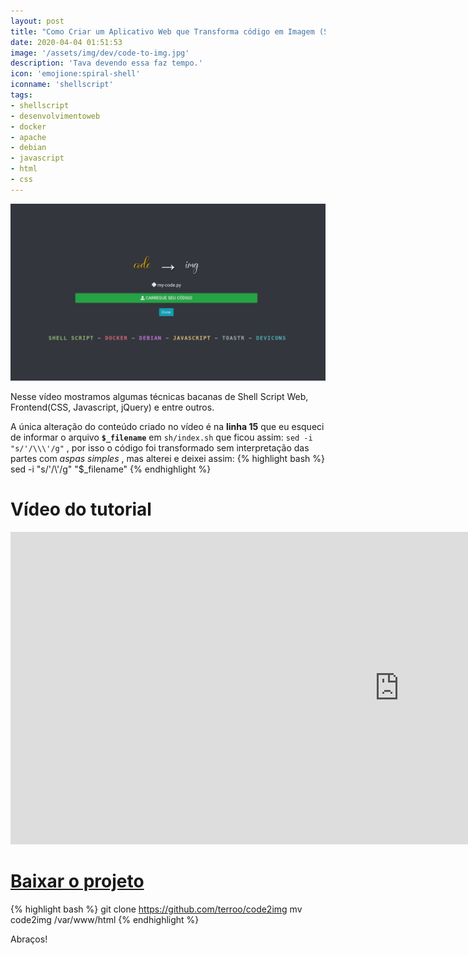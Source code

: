 ```yaml
---
layout: post
title: "Como Criar um Aplicativo Web que Transforma código em Imagem (Shell Script)"
date: 2020-04-04 01:51:53
image: '/assets/img/dev/code-to-img.jpg'
description: 'Tava devendo essa faz tempo.'
icon: 'emojione:spiral-shell'
iconname: 'shellscript'
tags:
- shellscript
- desenvolvimentoweb
- docker
- apache
- debian
- javascript
- html
- css
---
```


[![Como Criar um Aplicativo Web que Transforma código em Imagem](/assets/img/dev/code-to-img.jpg)](/assets/img/dev/code-to-img.jpg)


Nesse vídeo mostramos algumas técnicas bacanas de Shell Script Web, Frontend(CSS, Javascript, jQuery) e entre outros.


 A única alteração do conteúdo criado no vídeo é na **linha 15** que eu esqueci de informar o arquivo **`$_filename`** em `sh/index.sh` que ficou assim: `sed -i "s/'/\\\'/g"` , por isso o código foi transformado sem interpretação das partes com *aspas simples* , mas alterei e deixei assim:
{% highlight bash %}
sed -i "s/'/\\\'/g" "$_filename"
{% endhighlight %}

# Vídeo do tutorial

<iframe width="1244" height="500" src="https://www.youtube.com/embed/q-nDkg1PauE" frameborder="0" allow="accelerometer; autoplay; encrypted-media; gyroscope; picture-in-picture" allowfullscreen></iframe> 

# [Baixar o projeto](https://github.com/terroo/code2img)
{% highlight bash %}
git clone https://github.com/terroo/code2img
mv code2img /var/www/html
{% endhighlight %}

Abraços!

